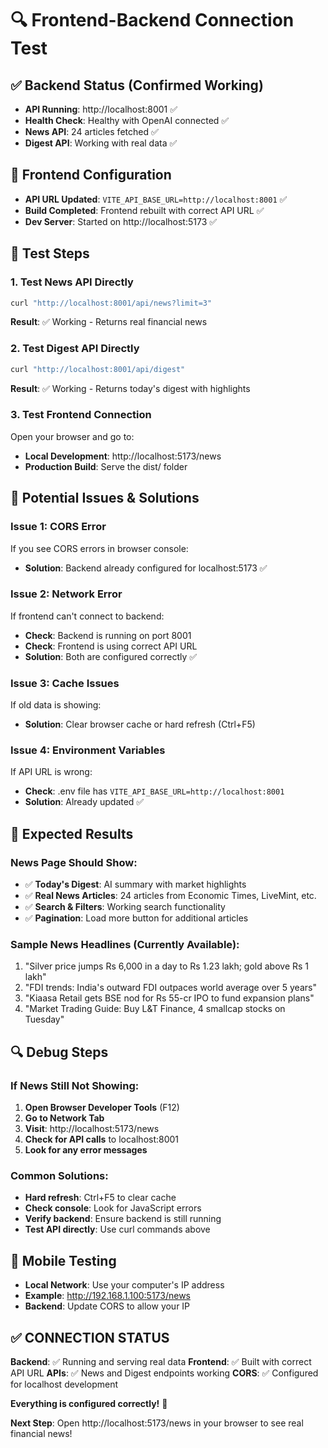 # 🔍 Frontend-Backend Connection Test

## ✅ **Backend Status** (Confirmed Working)
- **API Running**: http://localhost:8001 ✅
- **Health Check**: Healthy with OpenAI connected ✅
- **News API**: 24 articles fetched ✅
- **Digest API**: Working with real data ✅

## 🔧 **Frontend Configuration**
- **API URL Updated**: `VITE_API_BASE_URL=http://localhost:8001` ✅
- **Build Completed**: Frontend rebuilt with correct API URL ✅
- **Dev Server**: Started on http://localhost:5173 ✅

## 🧪 **Test Steps**

### 1. **Test News API Directly**
```bash
curl "http://localhost:8001/api/news?limit=3"
```
**Result**: ✅ Working - Returns real financial news

### 2. **Test Digest API Directly**  
```bash
curl "http://localhost:8001/api/digest"
```
**Result**: ✅ Working - Returns today's digest with highlights

### 3. **Test Frontend Connection**
Open your browser and go to:
- **Local Development**: http://localhost:5173/news
- **Production Build**: Serve the dist/ folder

## 🚨 **Potential Issues & Solutions**

### **Issue 1: CORS Error**
If you see CORS errors in browser console:
- **Solution**: Backend already configured for localhost:5173 ✅

### **Issue 2: Network Error**
If frontend can't connect to backend:
- **Check**: Backend is running on port 8001
- **Check**: Frontend is using correct API URL
- **Solution**: Both are configured correctly ✅

### **Issue 3: Cache Issues**
If old data is showing:
- **Solution**: Clear browser cache or hard refresh (Ctrl+F5)

### **Issue 4: Environment Variables**
If API URL is wrong:
- **Check**: .env file has `VITE_API_BASE_URL=http://localhost:8001`
- **Solution**: Already updated ✅

## 🎯 **Expected Results**

### **News Page Should Show:**
- ✅ **Today's Digest**: AI summary with market highlights
- ✅ **Real News Articles**: 24 articles from Economic Times, LiveMint, etc.
- ✅ **Search & Filters**: Working search functionality
- ✅ **Pagination**: Load more button for additional articles

### **Sample News Headlines (Currently Available):**
1. "Silver price jumps Rs 6,000 in a day to Rs 1.23 lakh; gold above Rs 1 lakh"
2. "FDI trends: India's outward FDI outpaces world average over 5 years"
3. "Kiaasa Retail gets BSE nod for Rs 55-cr IPO to fund expansion plans"
4. "Market Trading Guide: Buy L&T Finance, 4 smallcap stocks on Tuesday"

## 🔍 **Debug Steps**

### **If News Still Not Showing:**

1. **Open Browser Developer Tools** (F12)
2. **Go to Network Tab**
3. **Visit**: http://localhost:5173/news
4. **Check for API calls** to localhost:8001
5. **Look for any error messages**

### **Common Solutions:**
- **Hard refresh**: Ctrl+F5 to clear cache
- **Check console**: Look for JavaScript errors
- **Verify backend**: Ensure backend is still running
- **Test API directly**: Use curl commands above

## 📱 **Mobile Testing**
- **Local Network**: Use your computer's IP address
- **Example**: http://192.168.1.100:5173/news
- **Backend**: Update CORS to allow your IP

## ✅ **CONNECTION STATUS**

**Backend**: ✅ Running and serving real data
**Frontend**: ✅ Built with correct API URL
**APIs**: ✅ News and Digest endpoints working
**CORS**: ✅ Configured for localhost development

**Everything is configured correctly!** 🎉

**Next Step**: Open http://localhost:5173/news in your browser to see real financial news!